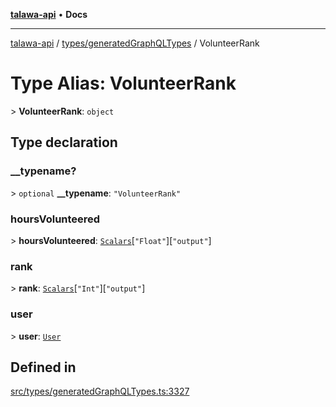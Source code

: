 [**talawa-api**](../../../README.md) • **Docs**

***

[talawa-api](../../../modules.md) / [types/generatedGraphQLTypes](../README.md) / VolunteerRank

# Type Alias: VolunteerRank

\> **VolunteerRank**: `object`

## Type declaration

### \_\_typename?

\> `optional` **\_\_typename**: `"VolunteerRank"`

### hoursVolunteered

\> **hoursVolunteered**: [`Scalars`](Scalars.md)\[`"Float"`\]\[`"output"`\]

### rank

\> **rank**: [`Scalars`](Scalars.md)\[`"Int"`\]\[`"output"`\]

### user

\> **user**: [`User`](User.md)

## Defined in

[src/types/generatedGraphQLTypes.ts:3327](https://github.com/PalisadoesFoundation/talawa-api/blob/92443bb6a5ff3ed66457149a509401986a82e570/src/types/generatedGraphQLTypes.ts#L3327)
